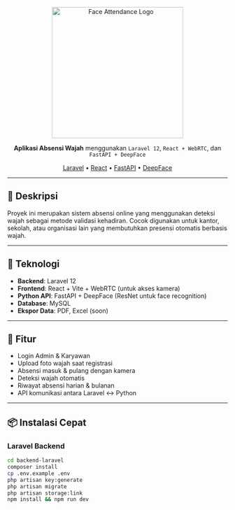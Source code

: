 <p align="center">
  <img src="https://raw.githubusercontent.com/alimochtar78/absensi-wajah-laravel-full/main/public/logo-face-attendance.png" width="300" alt="Face Attendance Logo">
</p>

<p align="center">
  <strong>Aplikasi Absensi Wajah</strong> menggunakan <code>Laravel 12</code>, <code>React + WebRTC</code>, dan <code>FastAPI + DeepFace</code>
</p>

<p align="center">
  <a href="https://laravel.com">Laravel</a> •
  <a href="https://reactjs.org">React</a> •
  <a href="https://fastapi.tiangolo.com/">FastAPI</a> •
  <a href="https://github.com/serengil/deepface">DeepFace</a>
</p>

---

## 🎯 Deskripsi

Proyek ini merupakan sistem absensi online yang menggunakan deteksi wajah sebagai metode validasi kehadiran. Cocok digunakan untuk kantor, sekolah, atau organisasi lain yang membutuhkan presensi otomatis berbasis wajah.

---

## 🧰 Teknologi

- **Backend**: Laravel 12
- **Frontend**: React + Vite + WebRTC (untuk akses kamera)
- **Python API**: FastAPI + DeepFace (ResNet untuk face recognition)
- **Database**: MySQL
- **Ekspor Data**: PDF, Excel (soon)

---

## 🚀 Fitur

- Login Admin & Karyawan
- Upload foto wajah saat registrasi
- Absensi masuk & pulang dengan kamera
- Deteksi wajah otomatis
- Riwayat absensi harian & bulanan
- API komunikasi antara Laravel ↔ Python

---

## 📦 Instalasi Cepat

### Laravel Backend
```bash
cd backend-laravel
composer install
cp .env.example .env
php artisan key:generate
php artisan migrate
php artisan storage:link
npm install && npm run dev
